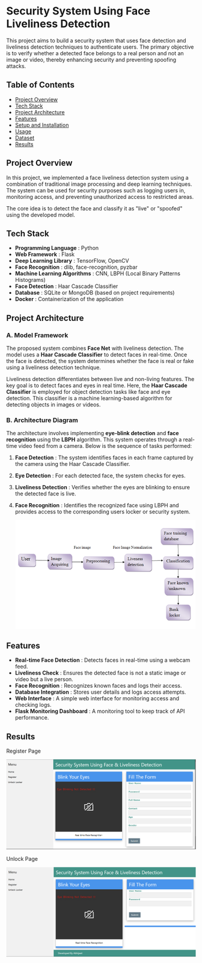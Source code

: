 # Security System Using Face Liveliness Detection

This project aims to build a security system that uses face detection and liveliness detection techniques to authenticate users. The primary objective is to verify whether a detected face belongs to a real person and not an image or video, thereby enhancing security and preventing spoofing attacks.

## Table of Contents

* [Project Overview](#project-overview)
* [Tech Stack](#tech-stack)
* [Project Architecture](#project-architecture)
* [Features](#features)
* [Setup and Installation](#setup-and-installation)
* [Usage](#usage)
* [Dataset](#dataset)
* [Results](#results)

## Project Overview

In this project, we implemented a face liveliness detection system using a combination of traditional image processing and deep learning techniques. The system can be used for security purposes such as logging users in, monitoring access, and preventing unauthorized access to restricted areas.

The core idea is to detect the face and classify it as "live" or "spoofed" using the developed model.

## Tech Stack

* **Programming Language** : Python
* **Web Framework** : Flask
* **Deep Learning Library** : TensorFlow, OpenCV
* **Face Recognition** : dlib, face-recognition, pyzbar
* **Machine Learning Algorithms** : CNN, LBPH (Local Binary Patterns Histograms)
* **Face Detection** : Haar Cascade Classifier
* **Database** : SQLite or MongoDB (based on project requirements)
* **Docker** : Containerization of the application

## Project Architecture

### A. Model Framework

The proposed system combines **Face Net** with liveliness detection. The model uses a **Haar Cascade Classifier** to detect faces in real-time. Once the face is detected, the system determines whether the face is real or fake using a liveliness detection technique.

Liveliness detection differentiates between live and non-living features. The key goal is to detect faces and eyes in real time. Here, the **Haar Cascade Classifier** is employed for object detection tasks like face and eye detection. This classifier is a machine learning-based algorithm for detecting objects in images or videos.

### B. Architecture Diagram

The architecture involves implementing **eye-blink detection** and **face recognition** using the **LBPH** algorithm. This system operates through a real-time video feed from a camera. Below is the sequence of tasks performed:

1. **Face Detection** : The system identifies faces in each frame captured by the camera using the Haar Cascade Classifier.
2. **Eye Detection** : For each detected face, the system checks for eyes.
3. **Liveliness Detection** : Verifies whether the eyes are blinking to ensure the detected face is live.
4. **Face Recognition** : Identifies the recognized face using LBPH and provides access to the corresponding users locker or security system.

   ![1729970144845](image/README/1729970144845.png)

## Features

* **Real-time Face Detection** : Detects faces in real-time using a webcam feed.
* **Liveliness Check** : Ensures the detected face is not a static image or video but a live person.
* **Face Recognition** : Recognizes known faces and logs their access.
* **Database Integration** : Stores user details and logs access attempts.
* **Web Interface** : A simple web interface for monitoring access and checking logs.
* **Flask Monitoring Dashboard** : A monitoring tool to keep track of API performance.


## Results

Register Page

![1729970909043](image/README/1729970909043.png)

Unlock Page

![1729970974531](image/README/1729970974531.png)
